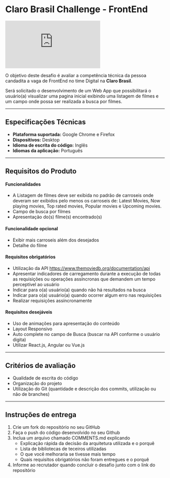 # Claro Brasil Challenge - FrontEnd

[![N|Solid](https://jobs.i-hunter.com/claro/views/logo.php)](https://www.claro.com.br/)

O objetivo deste desafio é avaliar a competência técnica da pessoa candadita a vaga de FrontEnd no time Digital na **Claro Brasil**. 

Será solicitado o desenvolvimento de um Web App que possibilitará o usuário(a) visualizar uma pagina inicial exibindo uma listagem de filmes e um campo onde possa ser realizada a busca por filmes.

--------------------------
Especificações Técnicas
--------------------------

- **Plataforma suportada:** Google Chrome e Firefox
- **Dispositivos:** Desktop
- **Idioma de escrita do código:** Inglês
- **Idiomas da aplicação:** Português

----------------------
Requisitos do Produto
----------------------

#### Funcionalidades

 - A Listagem de filmes deve ser exibida no padrão de carroseis onde deveram ser exibidos pelo menos os carroseis de: Latest Movies, Now playing movies, Top rated movies, Popular movies e Upcoming movies.
 - Campo de busca por filmes
 - Apresentação do(s) filme(s) encontrado(s)
 
#### Funcionalidade opcional

 - Exibir mais carroseis além dos desejados
 - Detalhe do filme

#### Requisitos obrigatórios

 - Utilização da API https://www.themoviedb.org/documentation/api
 - Apresentar indicadores de carregamento durante a execução de todas as requisições ou operações assíncronas que demandem um tempo perceptível ao usuário
 - Indicar para o(a) usuário(a) quando não há resultados na busca
 - Indicar para o(a) usuário(a) quando ocorrer algum erro nas requisições
 - Realizar requisições assíncronamente

#### Requisitos desejáveis

 - Uso de animações para apresentação do conteúdo
 - Layout Responsivo
 - Auto complete no campo de Busca (buscar na API conforme o usuário digita)
 - Utilizar React.js, Angular ou Vue.js

---------------------------
Critérios de avaliação
---------------------------

 - Qualidade de escrita do código
 - Organização do projeto
 - Utilização do Git (quantidade e descrição dos commits, utilização ou não de branches)

------------------------
Instruções de entrega
----------------------------

 1. Crie um fork do repositório no seu GitHub
 2. Faça o push do código desenvolvido no seu Github
 3. Inclua um arquivo chamado COMMENTS.md explicando
	 - Explicação rápida da decisão da arquitetura utilizada e o porquê
	 - Lista de bibliotecas de teceiros utilizadas
	 - O que você melhoraria se tivesse mais tempo
	 - Quais requisitos obrigatórios não foram entregues e o porquê
 4. Informe ao recrutador quando concluir o desafio junto com o link do repositório
